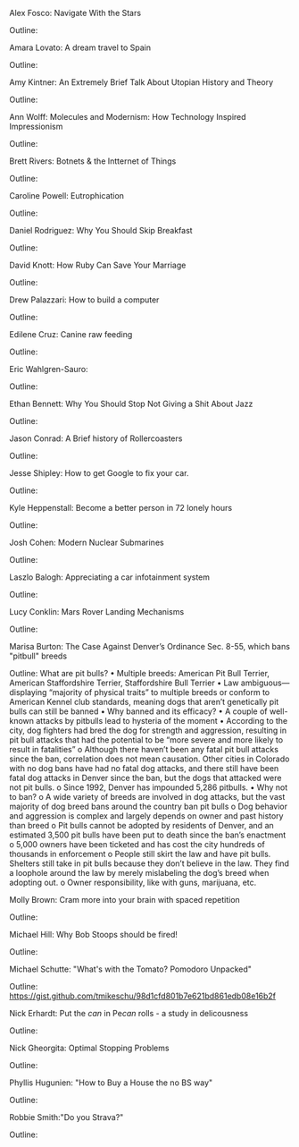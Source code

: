 Alex Fosco: Navigate With the Stars

Outline: 


Amara Lovato: A dream travel to Spain

Outline: 


Amy Kintner: An Extremely Brief Talk About Utopian History and Theory

Outline: 


Ann Wolff: Molecules and Modernism: How Technology Inspired Impressionism

Outline: 


Brett Rivers: Botnets & the Intternet of Things

Outline: 


Caroline Powell:  Eutrophication

Outline: 


Daniel Rodriguez: Why You Should Skip Breakfast

Outline: 


David Knott: How Ruby Can Save Your Marriage

Outline: 


Drew Palazzari: How to build a computer

Outline: 


Edilene Cruz: Canine raw feeding

Outline: 


Eric Wahlgren-Sauro: 

Outline: 


Ethan Bennett: Why You Should Stop Not Giving a Shit About Jazz

Outline: 


Jason Conrad: A Brief history of Rollercoasters

Outline: 


Jesse Shipley: How to get Google to fix your car.

Outline: 


Kyle Heppenstall: Become a better person in 72 lonely hours

Outline: 


Josh Cohen: Modern Nuclear Submarines

Outline: 


Laszlo Balogh: Appreciating a car infotainment system

Outline: 


Lucy Conklin: Mars Rover Landing Mechanisms

Outline: 


Marisa Burton: The Case Against Denver’s Ordinance Sec. 8-55, which bans "pitbull" breeds 

Outline: 
What are pit bulls?
•	Multiple breeds: American Pit Bull Terrier, American Staffordshire Terrier, Staffordshire Bull Terrier
•	Law ambiguous—displaying “majority of physical traits” to multiple breeds or conform to American Kennel club standards, meaning dogs that aren’t genetically pit bulls can still be banned
•	Why banned and its efficacy? 
•	A couple of well-known attacks by pitbulls lead to hysteria of the moment
•	According to the city, dog fighters had bred the dog for strength and aggression, resulting in pit bull attacks that had the potential to be “more severe and more likely to result in fatalities”
o	Although there haven’t been any fatal pit bull attacks since the ban, correlation does not mean causation. Other cities in Colorado with no dog bans have had no fatal dog attacks, and there still have been fatal dog attacks in Denver since the ban, but the dogs that attacked were not pit bulls.
o	Since 1992, Denver has impounded 5,286 pitbulls.
•	Why not to ban?
o	A wide variety of breeds are involved in dog attacks, but the vast majority of dog breed bans around the country ban pit bulls
o	Dog behavior and aggression is complex and largely depends on owner and past history than breed
o	Pit bulls cannot be adopted by residents of Denver, and an estimated 3,500 pit bulls have been put to death since the ban’s enactment
o	5,000 owners have been ticketed and has cost the city hundreds of thousands in enforcement 
o	People still skirt the law and have pit bulls. Shelters still take in pit bulls because they don’t believe in the law. They find a loophole around the law by merely mislabeling the dog’s breed when adopting out.
o	Owner responsibility, like with guns, marijuana, etc. 



Molly Brown: Cram more into your brain with spaced repetition

Outline: 


Michael Hill: Why Bob Stoops should be fired!

Outline: 


Michael Schutte: "What's with the Tomato? Pomodoro Unpacked"

Outline: https://gist.github.com/tmikeschu/98d1cfd801b7e621bd861edb08e16b2f


Nick Erhardt:  Put the *can* in Pe*can* rolls - a study in delicousness

Outline: 


Nick Gheorgita: Optimal Stopping Problems

Outline: 


Phyllis Hugunien: "How to Buy a House the no BS way"

Outline: 


Robbie Smith:"Do you Strava?"

Outline: 

